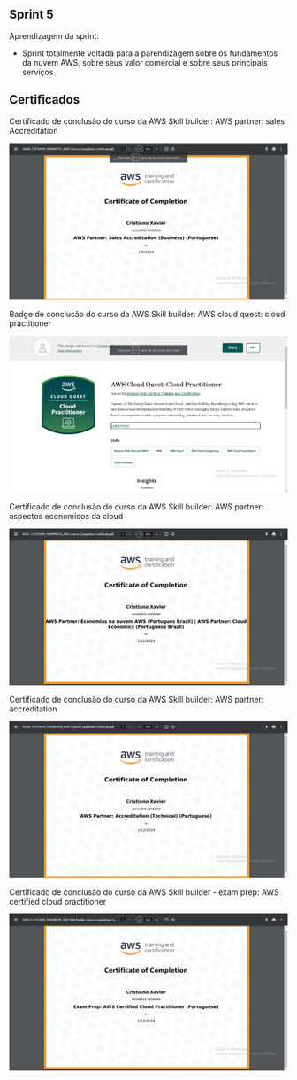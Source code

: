 ## Sprint 5

Aprendizagem da sprint:

- Sprint totalmente voltada para a parendizagem sobre os fundamentos da nuvem AWS, sobre seus valor comercial e sobre seus principais serviços. 

## Certificados

Certificado de conclusão do curso da AWS Skill builder: AWS partner: sales Accreditation

![Certificado](certificados/Certificado-AWS-Partner-Sales-Accreditation.png)

Badge de conclusão do curso da AWS Skill builder: AWS cloud quest: cloud practitioner

![Certificado](certificados/Certificado-CloudQuest.png)

Certificado de conclusão do curso da AWS Skill builder: AWS partner: aspectos economicos da cloud 

![Certificado](certificados/Certificado-AWS-Partner-Cloud-Economics.png)

Certificado de conclusão do curso da AWS Skill builder: AWS partner: accreditation

![Certificado](certificados/Certificado-AWS-Partner-Accreditation.png)

Certificado de conclusão do curso da AWS Skill builder - exam prep: AWS certified cloud practitioner

![Certificado](certificados/Certificado-AWS-Exam-Prep.png)